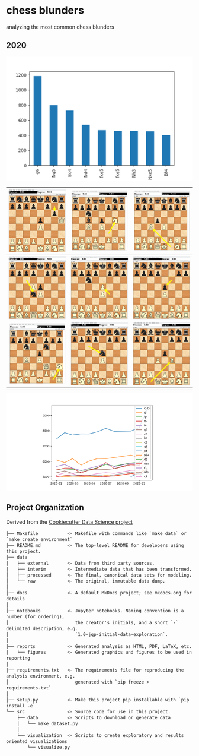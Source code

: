 chess blunders
==============================

analyzing the most common chess blunders

## 2020

![](reports/figures/blunders_by_total_size_2020.png)

| ![](reports/figures/blunders_2020_in_board/1-g6.png) | ![](reports/figures/blunders_2020_in_board/2-Ng5.png) | ![](reports/figures/blunders_2020_in_board/3-Bc4.png) |
|------------------------------------------------------|------------------------------------------------------|------------------------------------------------------|
| ![](reports/figures/blunders_2020_in_board/4-Nd4.png) | ![](reports/figures/blunders_2020_in_board/5-fxe5.png) | ![](reports/figures/blunders_2020_in_board/6-fxe5.png) |
| ![](reports/figures/blunders_2020_in_board/7-Nh3.png) | ![](reports/figures/blunders_2020_in_board/8-Nxe5.png) | ![](reports/figures/blunders_2020_in_board/9-Bf4.png) |

![](reports/figures/blunders_evolution_2020.png)

Project Organization
------------

Derived from the [Cookiecutter Data Science project](https://github.com/jartigag/cookiecutter-data-science)

```
├── Makefile           <- Makefile with commands like `make data` or `make create_environment`
├── README.md          <- The top-level README for developers using this project.
├── data
│   ├── external       <- Data from third party sources.
│   ├── interim        <- Intermediate data that has been transformed.
│   ├── processed      <- The final, canonical data sets for modeling.
│   └── raw            <- The original, immutable data dump.
│
├── docs               <- A default MkDocs project; see mkdocs.org for details
│
├── notebooks          <- Jupyter notebooks. Naming convention is a number (for ordering),
│                         the creator's initials, and a short `-` delimited description, e.g.
│                         `1.0-jqp-initial-data-exploration`.
│
├── reports            <- Generated analysis as HTML, PDF, LaTeX, etc.
│   └── figures        <- Generated graphics and figures to be used in reporting
│
├── requirements.txt   <- The requirements file for reproducing the analysis environment, e.g.
│                         generated with `pip freeze > requirements.txt`
│
├── setup.py           <- Make this project pip installable with `pip install -e`
└── src                <- Source code for use in this project.
    ├── data           <- Scripts to download or generate data
    │   └── make_dataset.py
    │
    └── visualization  <- Scripts to create exploratory and results oriented visualizations
        └── visualize.py
```
